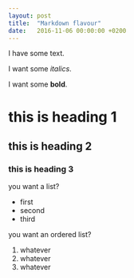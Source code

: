 ```yaml
---
layout: post
title:  "Markdown flavour"
date:   2016-11-06 00:00:00 +0200
---
```


I have some text.

I want some _italics_.

I want some **bold**.

# this is heading 1

## this is heading 2

### this is heading 3

you want a list?
* first
* second
* third

you want an ordered list?
1. whatever
1. whatever
1. whatever
